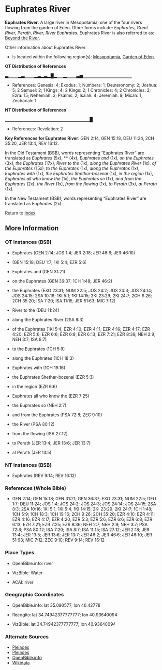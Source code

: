# Euphrates River
**Euphrates River**. 
A large river in Mesopotamia; one of the four rivers flowing from the garden of Eden. 
Other forms include: 
*Euphrates*, *Great River*, *Perath*, *River*, *River Euphrates*. 
Euphrates River is also referred to as: 
[Beyond the River](River.md). 




Other information about Euphrates River:


* Is located within the following region(s): 
[Mesopotamia](Mesopotamia.md), [Garden of Eden](Eden.2.md). 


**OT Distribution of References**

▃▁▁▁▂▃▁▁▁▂▃▂▃▂█▂▁▁▂▁▁▁▃▅▁▁▁▁▁▁▁▁▁▁▁▁▁▁▁
* References: Genesis: 4; Exodus: 1; Numbers: 1; Deuteronomy: 2; Joshua: 5; 2 Samuel: 2; 1 Kings: 4; 2 Kings: 2; 1 Chronicles: 4; 2 Chronicles: 2; Ezra: 15; Nehemiah: 3; Psalms: 2; Isaiah: 4; Jeremiah: 9; Micah: 1; Zechariah: 1

**NT Distribution of References**

▁▁▁▁▁▁▁▁▁▁▁▁▁▁▁▁▁▁▁▁▁▁▁▁▁▁█
* References: Revelation: 2



**Key References for Euphrates River**: 
GEN 2:14, GEN 15:18, DEU 11:24, 2CH 35:20, JER 13:4, REV 16:12. 


In the Old Testament (BSB), words representing “Euphrates River” are translated as 
*Euphrates* (5x), ** (4x), *Euphrates and* (1x), *on the Euphrates* (3x), *the Euphrates* (17x), *River to the* (1x), *along the Euphrates River* (1x), *of the Euphrates* (15x), *to the Euphrates* (1x), *along the Euphrates* (1x), *Euphrates with* (1x), *the Euphrates Shethar-bozenai* (1x), *in the region* (1x), *Euphrates all who know the* (1x), *the Euphrates so* (1x), *and from the Euphrates* (2x), *the River* (1x), *from the flowing* (1x), *to Perath* (3x), *at Perath* (1x). 


In the New Testament (BSB), words representing “Euphrates River” are translated as 
*Euphrates* (2x). 


Return to [Index](00-Index.md)

## More Information

### OT Instances (BSB)

* Euphrates (GEN 2:14; JOS 1:4; JER 2:18; JER 46:6; JER 46:10)

*  (GEN 15:18; DEU 1:7; 1KI 5:4; EZR 5:6)

* Euphrates and (GEN 31:21)

* on the Euphrates (GEN 36:37; 1CH 1:48; JER 46:2)

* the Euphrates (EXO 23:31; NUM 22:5; JOS 24:2; JOS 24:3; JOS 24:14; JOS 24:15; 2SA 10:16; 1KI 5:1; 1KI 14:15; 2KI 23:29; 2KI 24:7; 2CH 9:26; 2CH 35:20; ISA 7:20; ISA 11:15; JER 51:63; MIC 7:12)

* River to the (DEU 11:24)

* along the Euphrates River (2SA 8:3)

* of the Euphrates (1KI 5:4; EZR 4:10; EZR 4:11; EZR 4:16; EZR 4:17; EZR 4:20; EZR 5:6; EZR 6:6; EZR 6:8; EZR 6:13; EZR 7:21; EZR 8:36; NEH 2:9; NEH 3:7; ISA 8:7)

* to the Euphrates (1CH 5:9)

* along the Euphrates (1CH 18:3)

* Euphrates with (1CH 19:16)

* the Euphrates Shethar-bozenai (EZR 5:3)

* in the region (EZR 6:6)

* Euphrates all who know the (EZR 7:25)

* the Euphrates so (NEH 2:7)

* and from the Euphrates (PSA 72:8; ZEC 9:10)

* the River (PSA 80:12)

* from the flowing (ISA 27:12)

* to Perath (JER 13:4; JER 13:6; JER 13:7)

* at Perath (JER 13:5)



### NT Instances (BSB)

* Euphrates (REV 9:14; REV 16:12)



### References (Whole Bible)

* GEN 2:14; GEN 15:18; GEN 31:21; GEN 36:37; EXO 23:31; NUM 22:5; DEU 1:7; DEU 11:24; JOS 1:4; JOS 24:2; JOS 24:3; JOS 24:14; JOS 24:15; 2SA 8:3; 2SA 10:16; 1KI 5:1; 1KI 5:4; 1KI 14:15; 2KI 23:29; 2KI 24:7; 1CH 1:48; 1CH 5:9; 1CH 18:3; 1CH 19:16; 2CH 9:26; 2CH 35:20; EZR 4:10; EZR 4:11; EZR 4:16; EZR 4:17; EZR 4:20; EZR 5:3; EZR 5:6; EZR 6:6; EZR 6:8; EZR 6:13; EZR 7:21; EZR 7:25; EZR 8:36; NEH 2:7; NEH 2:9; NEH 3:7; PSA 72:8; PSA 80:12; ISA 7:20; ISA 8:7; ISA 11:15; ISA 27:12; JER 2:18; JER 13:4; JER 13:5; JER 13:6; JER 13:7; JER 46:2; JER 46:6; JER 46:10; JER 51:63; MIC 7:12; ZEC 9:10; REV 9:14; REV 16:12


### Place Types

* OpenBible.info: river

* VizBible: Water

* ACAI: river



### Geographic Coordinates

* OpenBible.info: lat 35.090577; lon 40.42778

* Recogito: lat 34.74942377777777; lon 40.93640094

* VizBible: lat 34.74942377777777; lon 40.93640094



### Alternate Sources

* [Pleiades](https://pleiades.stoa.org/places/912849)
* [Pleiades](http://pleiades.stoa.org/places/912849)
* [OpenBible.info](https://www.openbible.info/geo/ancient/a62dec4)
* [Wikidata](http://www.wikidata.org/entity/Q34589)



